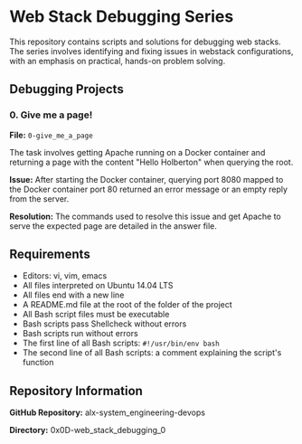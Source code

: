 # Web Stack Debugging Series

This repository contains scripts and solutions for debugging web stacks. The series involves identifying and fixing issues in webstack configurations, with an emphasis on practical, hands-on problem solving.


## Debugging Projects

### 0. Give me a page!

**File:** `0-give_me_a_page`

The task involves getting Apache running on a Docker container and returning a page with the content "Hello Holberton" when querying the root. 

**Issue:** 
After starting the Docker container, querying port 8080 mapped to the Docker container port 80 returned an error message or an empty reply from the server.

**Resolution:**
The commands used to resolve this issue and get Apache to serve the expected page are detailed in the answer file.

## Requirements

- Editors: vi, vim, emacs
- All files interpreted on Ubuntu 14.04 LTS
- All files end with a new line
- A README.md file at the root of the folder of the project
- All Bash script files must be executable
- Bash scripts pass Shellcheck without errors
- Bash scripts run without errors
- The first line of all Bash scripts: `#!/usr/bin/env bash`
- The second line of all Bash scripts: a comment explaining the script's function

## Repository Information

**GitHub Repository:** alx-system_engineering-devops

**Directory:** 0x0D-web_stack_debugging_0
